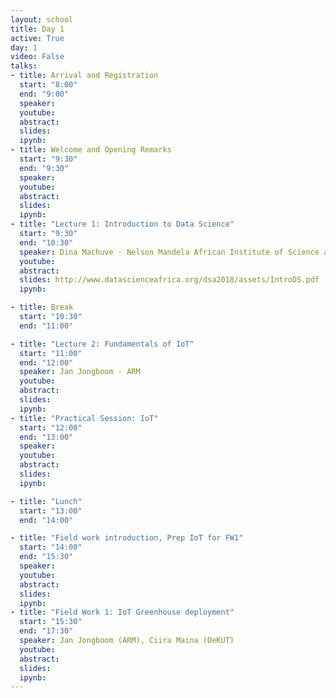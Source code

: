 ```yaml
---
layout: school
title: Day 1
active: True
day: 1
video: False
talks:
- title: Arrival and Registration
  start: "8:00"
  end: "9:00"
  speaker:
  youtube:
  abstract:
  slides:
  ipynb:
- title: Welcome and Opening Remarks
  start: "9:30"
  end: "9:30"
  speaker:
  youtube:
  abstract:
  slides:
  ipynb:
- title: "Lecture 1: Introduction to Data Science"
  start: "9:30"
  end: "10:30"
  speaker: Dina Machuve - Nelson Mandela African Institute of Science and Technology
  youtube:
  abstract:
  slides: http://www.datascienceafrica.org/dsa2018/assets/IntroDS.pdf
  ipynb:

- title: Break
  start: "10:30"
  end: "11:00"

- title: "Lecture 2: Fundamentals of IoT"
  start: "11:00"
  end: "12:00"
  speaker: Jan Jongboom - ARM
  youtube:
  abstract:
  slides:
  ipynb:
- title: "Practical Session: IoT"
  start: "12:00"
  end: "13:00"
  speaker:
  youtube:
  abstract:
  slides:
  ipynb:

- title: "Lunch"
  start: "13:00"
  end: "14:00"

- title: "Field work introduction, Prep IoT for FW1"
  start: "14:00"
  end: "15:30"
  speaker:
  youtube:
  abstract:
  slides:
  ipynb:
- title: "Field Work 1: IoT Greenhouse deployment"
  start: "15:30"
  end: "17:30"
  speaker: Jan Jongboom (ARM), Ciira Maina (DeKUT)
  youtube:
  abstract:
  slides:
  ipynb:
---
```

